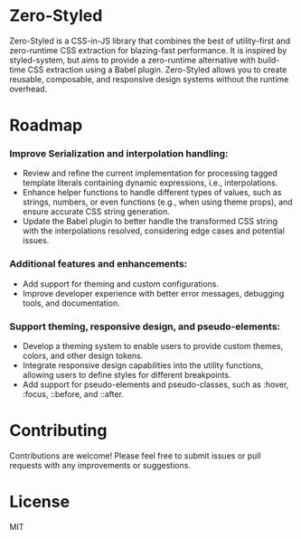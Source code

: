 # Zero-Styled

Zero-Styled is a CSS-in-JS library that combines the best of utility-first and zero-runtime CSS extraction for blazing-fast performance. It is inspired by styled-system, but aims to provide a zero-runtime alternative with build-time CSS extraction using a Babel plugin. Zero-Styled allows you to create reusable, composable, and responsive design systems without the runtime overhead.

# Roadmap

### Improve Serialization and interpolation handling:
- Review and refine the current implementation for processing tagged template literals containing dynamic expressions, i.e., interpolations.
- Enhance helper functions to handle different types of values, such as strings, numbers, or even functions (e.g., when using theme props), and ensure accurate CSS string generation.
- Update the Babel plugin to better handle the transformed CSS string with the interpolations resolved, considering edge cases and potential issues.

### Additional features and enhancements:
- Add support for theming and custom configurations.
- Improve developer experience with better error messages, debugging tools, and documentation.

### Support theming, responsive design, and pseudo-elements:
- Develop a theming system to enable users to provide custom themes, colors, and other design tokens.
- Integrate responsive design capabilities into the utility functions, allowing users to define styles for different breakpoints.
- Add support for pseudo-elements and pseudo-classes, such as :hover, :focus, ::before, and ::after.


# Contributing
Contributions are welcome! Please feel free to submit issues or pull requests with any improvements or suggestions.

# License
MIT